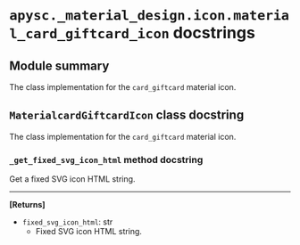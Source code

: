 # `apysc._material_design.icon.material_card_giftcard_icon` docstrings

## Module summary

The class implementation for the `card_giftcard` material icon.

## `MaterialcardGiftcardIcon` class docstring

The class implementation for the `card_giftcard` material icon.

### `_get_fixed_svg_icon_html` method docstring

Get a fixed SVG icon HTML string.<hr>

**[Returns]**

- `fixed_svg_icon_html`: str
  - Fixed SVG icon HTML string.